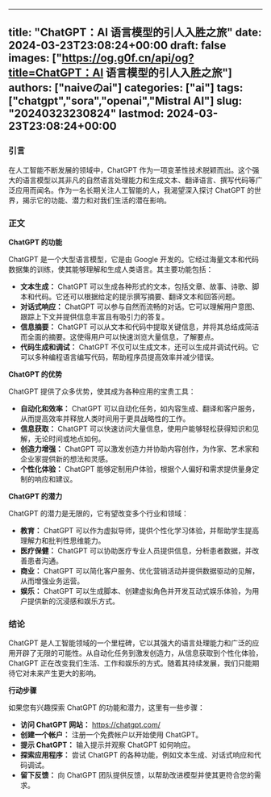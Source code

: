 
---
title: "ChatGPT：AI 语言模型的引人入胜之旅"
date: 2024-03-23T23:08:24+00:00
draft: false
images: ["https://og.g0f.cn/api/og?title=ChatGPT：AI 语言模型的引人入胜之旅"]
authors: ["naiveのai"]
categories: ["ai"]
tags: ["chatgpt","sora","openai","Mistral AI"]
slug: "20240323230824"
lastmod: 2024-03-23T23:08:24+00:00
---
### 引言

在人工智能不断发展的领域中，ChatGPT 作为一项变革性技术脱颖而出。这个强大的语言模型以其非凡的自然语言处理能力和生成文本、翻译语言、撰写代码等广泛应用而闻名。作为一名长期关注人工智能的人，我渴望深入探讨 ChatGPT 的世界，揭示它的功能、潜力和对我们生活的潜在影响。

### 正文

**ChatGPT 的功能**

ChatGPT 是一个大型语言模型，它是由 Google 开发的。它经过海量文本和代码数据集的训练，使其能够理解和生成人类语言。其主要功能包括：

- **文本生成：** ChatGPT 可以生成各种形式的文本，包括文章、故事、诗歌、脚本和代码。它还可以根据给定的提示撰写摘要、翻译文本和回答问题。
- **对话式响应：** ChatGPT 可以参与自然而流畅的对话。它可以理解用户意图、跟踪上下文并提供信息丰富且有吸引力的答复。
- **信息摘要：** ChatGPT 可以从文本和代码中提取关键信息，并将其总结成简洁而全面的摘要。这使得用户可以快速浏览大量信息，了解要点。
- **代码生成和调试：** ChatGPT 不仅可以生成文本，还可以生成并调试代码。它可以多种编程语言编写代码，帮助程序员提高效率并减少错误。

**ChatGPT 的优势**

ChatGPT 提供了众多优势，使其成为各种应用的宝贵工具：

- **自动化和效率：** ChatGPT 可以自动化任务，如内容生成、翻译和客户服务，从而提高效率并释放人类时间用于更具战略性的工作。
- **信息获取：** ChatGPT 可以快速访问大量信息，使用户能够轻松获得知识和见解，无论时间或地点如何。
- **创造力增强：** ChatGPT 可以激发创造力并协助内容创作，为作家、艺术家和企业家提供新的想法和灵感。
- **个性化体验：** ChatGPT 能够定制用户体验，根据个人偏好和需求提供量身定制的响应和建议。

**ChatGPT 的潜力**

ChatGPT 的潜力是无限的，它有望改变多个行业和领域：

- **教育：** ChatGPT 可以作为虚拟导师，提供个性化学习体验，并帮助学生提高理解力和批判性思维能力。
- **医疗保健：** ChatGPT 可以协助医疗专业人员提供信息，分析患者数据，并改善患者沟通。
- **商业：** ChatGPT 可以简化客户服务、优化营销活动并提供数据驱动的见解，从而增强业务运营。
- **娱乐：** ChatGPT 可以生成脚本、创建虚拟角色并开发互动式娱乐体验，为用户提供新的沉浸感和娱乐方式。

### 结论

ChatGPT 是人工智能领域的一个里程碑，它以其强大的语言处理能力和广泛的应用开辟了无限的可能性。从自动化任务到激发创造力，从信息获取到个性化体验，ChatGPT 正在改变我们生活、工作和娱乐的方式。随着其持续发展，我们只能期待它对未来产生更大的影响。

**行动步骤**

如果您有兴趣探索 ChatGPT 的功能和潜力，这里有一些步骤：

- **访问 ChatGPT 网站：** https://chatgpt.com/
- **创建一个帐户：** 注册一个免费帐户以开始使用 ChatGPT。
- **提示 ChatGPT：** 输入提示并观察 ChatGPT 如何响应。
- **探索应用程序：** 尝试 ChatGPT 的各种功能，例如文本生成、对话式响应和代码调试。
- **留下反馈：** 向 ChatGPT 团队提供反馈，以帮助改进模型并使其更符合您的需求。